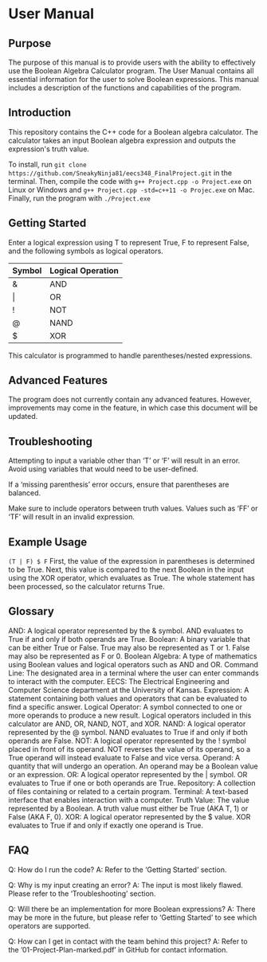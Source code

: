 # User Manual
## Purpose
The purpose of this manual is to provide users with the ability to effectively use the Boolean Algebra Calculator program. The User Manual contains all essential information for the user to solve Boolean expressions. This manual includes a description of the functions and capabilities of the program. 

## Introduction
This repository contains the C++ code for a Boolean algebra calculator. 
The calculator takes an input Boolean algebra expression and outputs the expression's truth value.


To install, run `git clone https://github.com/SneakyNinja81/eecs348_FinalProject.git` in the terminal.
Then, compile the code with `g++ Project.cpp -o Project.exe` on Linux or Windows and `g++ Project.cpp -std=c++11 -o Projec.exe` on Mac.
Finally, run the program with `./Project.exe`

## Getting Started
Enter a logical expression using T to represent True, F to represent False, and the following symbols as logical operators.

<table>
   <thead>
      <tr>
         <th>Symbol</th>
         <th>Logical Operation</th>
      </tr>
   </thead>
   <tbody>
      <tr>
         <td>&</td>
         <td>AND</td>
      </tr>
      <tr>
         <td>|</td>
         <td>OR</td>
      </tr>
      <tr>
         <td>!</td>
         <td>NOT</td>
      </tr>
      <tr>
         <td>@</td>
         <td>NAND</td>
      </tr>
      <tr>
         <td>$</td>
         <td>XOR</td>
   </tbody>
</table>


This calculator is programmed to handle parentheses/nested expressions.

## Advanced Features
The program does not currently contain any advanced features. However, improvements may come in the feature, in which case this document will be updated.

## Troubleshooting
Attempting to input a variable other than ‘T’ or ‘F’ will result in an error. Avoid using variables that would need to be user-defined.

If a ‘missing parenthesis’ error occurs, ensure that parentheses are balanced.

Make sure to include operators between truth values. Values such as ‘FF’ or ‘TF’ will result in an invalid expression.

## Example Usage
`(T | F) $ F` First, the value of the expression in parentheses is determined to be True. Next, this value is compared to the next Boolean 
in the input using the XOR operator, which evaluates as True. The whole statement has been processed, so the calculator returns True.

## Glossary

AND: A logical operator represented by the & symbol. AND evaluates to True if and only if both operands are True.
Boolean: A binary variable that can be either True or False. True may also be represented as T or 1. False may also be represented as F or 0.
Boolean Algebra: A type of mathematics using Boolean values and logical operators such as AND and OR.
Command Line: The designated area in a terminal where the user can enter commands to interact with the computer.
EECS: The Electrical Engineering and Computer Science department at the University of Kansas.
Expression: A statement containing both values and operators that can be evaluated to find a specific answer.
Logical Operator: A symbol connected to one or more operands to produce a new result. Logical operators included in this calculator are AND, OR, NAND, NOT, and XOR.
NAND: A logical operator represented by the @ symbol. NAND evaluates to True if and only if both operands are False.
NOT: A logical operator represented by the ! symbol placed in front of its operand. NOT reverses the value of its operand, so a True operand will instead evaluate to False and vice versa.
Operand: A quantity that will undergo an operation. An operand may be a Boolean value or an expression.
OR: A logical operator represented by the | symbol. OR evaluates to True if one or both operands are True.
Repository: A collection of files containing or related to a certain program.
Terminal: A text-based interface that enables interaction with a computer.
Truth Value: The value represented by a Boolean. A truth value must either be True (AKA T, 1) or False (AKA F, 0).
XOR: A logical operator represented by the $ value. XOR evaluates to True if and only if exactly one operand is True.

## FAQ
Q: How do I run the code?
A: Refer to the ‘Getting Started’ section.

Q: Why is my input creating an error?
A: The input is most likely flawed. Please refer to the ‘Troubleshooting’ section.

Q: Will there be an implementation for more Boolean expressions?
A: There may be more in the future, but please refer to ‘Getting Started’ to see which operators are supported.

Q: How can I get in contact with the team behind this project?
A: Refer to the ’01-Project-Plan-marked.pdf’ in GitHub for contact information.
